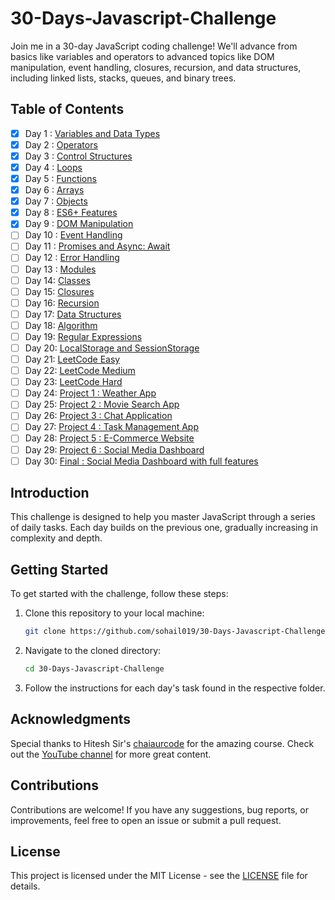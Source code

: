 # 30-Days-Javascript-Challenge
Join me in a 30-day JavaScript coding challenge! We'll advance from basics like variables and operators to advanced topics like DOM manipulation, event handling, closures, recursion, and data structures, including linked lists, stacks, queues, and binary trees.

## Table of Contents

- [x] Day 1 : [Variables and Data Types](https://github.com/sohail019/30-Days-Javascript-Challenge/tree/main/01%20-%20Day%201%20%3A%20Variables%20and%20Data%20Types)
- [x] Day 2 : [Operators](https://github.com/sohail019/30-Days-Javascript-Challenge/tree/main/02%20-%20Day%202%3A%20Operators)
- [x] Day 3 : [Control Structures](https://github.com/sohail019/30-Days-Javascript-Challenge/tree/main/03%20-%20Day%203%3A%20Control%20Structures)
- [x] Day 4 : [Loops](https://github.com/sohail019/30-Days-Javascript-Challenge/tree/main/04%20-%20Day%204%20%3A%20Loops)
- [x] Day 5 : [Functions](https://github.com/sohail019/30-Days-Javascript-Challenge/tree/main/05%20-%20Day%205%20%3A%20Functions)
- [x] Day 6 : [Arrays](https://github.com/sohail019/30-Days-Javascript-Challenge/tree/main/06%20-%20Day%206%20%3A%20Arrays)
- [x] Day 7 : [Objects](https://github.com/sohail019/30-Days-Javascript-Challenge/tree/main/07%20-%20Day%207%20%3A%20Objects)
- [x] Day 8 : [ES6+ Features](https://github.com/sohail019/30-Days-Javascript-Challenge/tree/main/08%20-%20Day%208%20%3A%20ES6%2B%20Features)
- [x] Day 9 : [DOM Manipulation](https://github.com/sohail019/30-Days-Javascript-Challenge/tree/main/09%20-%20Day%209%20%3A%20DOM%20Manipulation)
- [ ] Day 10 : [Event Handling]()
- [ ] Day 11 : [Promises and Async: Await]()
- [ ] Day 12 : [Error Handling]()
- [ ] Day 13 : [Modules]()
- [ ] Day 14: [Classes]()
- [ ] Day 15: [Closures]()
- [ ] Day 16: [Recursion]()
- [ ] Day 17: [Data Structures]()
- [ ] Day 18: [Algorithm]()
- [ ] Day 19: [Regular Expressions]()
- [ ] Day 20: [LocalStorage and SessionStorage]()
- [ ] Day 21: [LeetCode Easy]()
- [ ] Day 22: [LeetCode Medium]()
- [ ] Day 23: [LeetCode Hard]()
- [ ] Day 24: [Project 1 : Weather App]()
- [ ] Day 25: [Project 2 : Movie Search App]()
- [ ] Day 26: [Project 3 : Chat Application]()
- [ ] Day 27: [Project 4 : Task Management App]()
- [ ] Day 28: [Project 5 : E-Commerce Website]()
- [ ] Day 29: [Project 6 : Social Media Dashboard]()
- [ ] Day 30: [Final : Social Media Dashboard with full features]()

## Introduction

This challenge is designed to help you master JavaScript through a series of daily tasks. Each day builds on the previous one, gradually increasing in complexity and depth.

## Getting Started

To get started with the challenge, follow these steps:

1. Clone this repository to your local machine:
   ```bash
   git clone https://github.com/sohail019/30-Days-Javascript-Challenge.git
   ```
2. Navigate to the cloned directory:
   ```bash
   cd 30-Days-Javascript-Challenge
   ```
3. Follow the instructions for each day's task found in the respective folder.

## Acknowledgments

Special thanks to Hitesh Sir's [chaiaurcode](https://courses.chaicode.com/learn/30-days-of-Javascript-challenge)  for the amazing course. Check out the [YouTube channel](https://www.youtube.com/@chaiaurcode) for more great content.

## Contributions

Contributions are welcome! If you have any suggestions, bug reports, or improvements, feel free to open an issue or submit a pull request.

## License

This project is licensed under the MIT License - see the [LICENSE](LICENSE) file for details.
